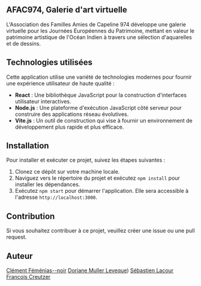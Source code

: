 ## AFAC974, Galerie d'art virtuelle

L'Association des Familles Amies de Capeline 974 développe une galerie virtuelle pour les Journées Européennes du Patrimoine, mettant en valeur le patrimoine artistique de l'Océan Indien à travers une sélection d'aquarelles et de dessins.

## Technologies utilisées

Cette application utilise une variété de technologies modernes pour fournir une expérience utilisateur de haute qualité :

- **React** : Une bibliothèque JavaScript pour la construction d'interfaces utilisateur interactives.
- **Node.js** : Une plateforme d'exécution JavaScript côté serveur pour construire des applications réseau évolutives.
- **Vite.js** : Un outil de construction qui vise à fournir un environnement de développement plus rapide et plus efficace.

## Installation

Pour installer et exécuter ce projet, suivez les étapes suivantes :

1. Clonez ce dépôt sur votre machine locale.
2. Naviguez vers le répertoire du projet et exécutez `npm install` pour installer les dépendances.
3. Exécutez `npm start` pour démarrer l'application. Elle sera accessible à l'adresse `http://localhost:3000`.

## Contribution

Si vous souhaitez contribuer à ce projet, veuillez créer une issue ou une pull request.

## Auteur

[Clément Féménias--noir](https://github.com/PinpinLaToupie)
[Doriane Muller Leveque](https://github.com/Doriane23))
[Sébastien Lacour](https://github.com/sebztz)
[Francois Creutzer](https://github.com/francoiscrtz)
